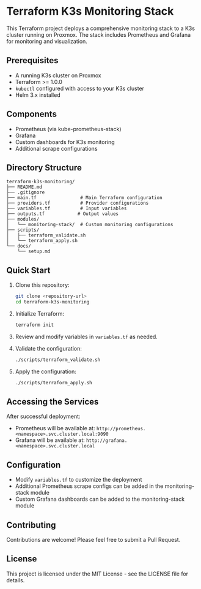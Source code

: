 # Terraform K3s Monitoring Stack

This Terraform project deploys a comprehensive monitoring stack to a K3s cluster running on Proxmox. The stack includes Prometheus and Grafana for monitoring and visualization.

## Prerequisites

- A running K3s cluster on Proxmox
- Terraform >= 1.0.0
- `kubectl` configured with access to your K3s cluster
- Helm 3.x installed

## Components

- Prometheus (via kube-prometheus-stack)
- Grafana
- Custom dashboards for K3s monitoring
- Additional scrape configurations

## Directory Structure

```
terraform-k3s-monitoring/
├── README.md
├── .gitignore
├── main.tf                # Main Terraform configuration
├── providers.tf           # Provider configurations
├── variables.tf           # Input variables
├── outputs.tf            # Output values
├── modules/
│   └── monitoring-stack/  # Custom monitoring configurations
├── scripts/
│   ├── terraform_validate.sh
│   └── terraform_apply.sh
└── docs/
    └── setup.md
```

## Quick Start

1. Clone this repository:
   ```bash
   git clone <repository-url>
   cd terraform-k3s-monitoring
   ```

2. Initialize Terraform:
   ```bash
   terraform init
   ```

3. Review and modify variables in `variables.tf` as needed.

4. Validate the configuration:
   ```bash
   ./scripts/terraform_validate.sh
   ```

5. Apply the configuration:
   ```bash
   ./scripts/terraform_apply.sh
   ```

## Accessing the Services

After successful deployment:

- Prometheus will be available at: `http://prometheus.<namespace>.svc.cluster.local:9090`
- Grafana will be available at: `http://grafana.<namespace>.svc.cluster.local`

## Configuration

- Modify `variables.tf` to customize the deployment
- Additional Prometheus scrape configs can be added in the monitoring-stack module
- Custom Grafana dashboards can be added to the monitoring-stack module

## Contributing

Contributions are welcome! Please feel free to submit a Pull Request.

## License

This project is licensed under the MIT License - see the LICENSE file for details.
